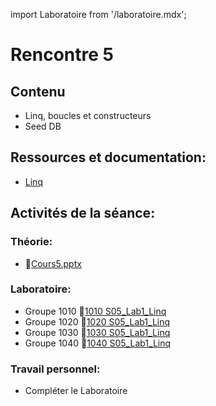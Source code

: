 import Laboratoire from '/laboratoire.mdx';

# Rencontre 5

## Contenu
- Linq, boucles et constructeurs
- Seed DB 

## Ressources et documentation: 
- [Linq](https://docs.microsoft.com/en-us/dotnet/csharp/programming-guide/concepts/linq/)

## Activités de la séance: 
### Théorie:  
- 🔗[Cours5.pptx](https://cegepedouardmontpetit.sharepoint.com/:p:/s/CMT420InformatiqueComitesCours-3W6/EWz8mH95dqVErVE32fp27LQBKNwKqxzipy1wDLaoP_oUOw)

### Laboratoire: 
- Groupe 1010 🔗[1010 S05_Lab1_Linq](https://classroom.github.com/a/fh5U2zDi)
- Groupe 1020 🔗[1020 S05_Lab1_Linq](https://classroom.github.com/a/ByyBhVOi)
- Groupe 1030 🔗[1030 S05_Lab1_Linq](https://classroom.github.com/a/MbFYad6B)
- Groupe 1040 🔗[1040 S05_Lab1_Linq](https://classroom.github.com/a/OAUq6FCL)

### Travail personnel: 
- Compléter le Laboratoire
